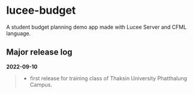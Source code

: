 # lucee-budget
A student budget planning demo app made with Lucee Server and CFML language.

## Major release log

**2022-09-10**
> - first release for training class of Thaksin University Phatthalung Campus.
